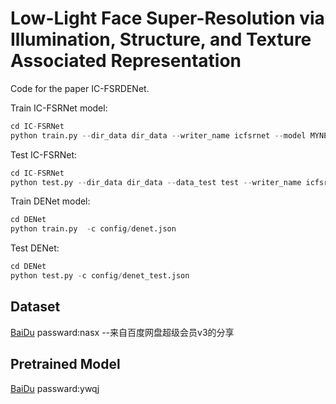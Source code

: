 # Low-Light Face Super-Resolution via Illumination, Structure, and Texture Associated Representation

Code for the paper IC-FSRDENet.

Train IC-FSRNet model:

```Python
cd IC-FSRNet
python train.py --dir_data dir_data --writer_name icfsrnet --model MYNET 
```
Test IC-FSRNet:
```Python
cd IC-FSRNet
python test.py --dir_data dir_data --data_test test --writer_name icfsrnet-test --model MYNET 
```

Train DENet model:
```Python
cd DENet
python train.py  -c config/denet.json
```
Test DENet:
```Python
cd DENet
python test.py -c config/denet_test.json
```
## Dataset
[BaiDu](https://pan.baidu.com/s/1LX66EKkx51G7ZUAL4MYgRw) passward:nasx 
--来自百度网盘超级会员v3的分享
## Pretrained Model
[BaiDu](https://pan.baidu.com/s/1Oe95lTX6xQ4NzaSG1ZOIeQ) passward:ywqj 
